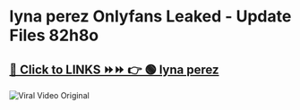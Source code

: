 
 # lyna perez Onlyfans Leaked - Update Files 82h8o

## <h2><a href="https://clipsfans.com/lyna_perez&ref=git">🔗 Click to LINKS ⏩⏩ 👉 🟢 lyna perez </a></h2>

<a href="https://clipsfans.com/lyna_perez&ref=git" rel="nofollow" data-target="animated-image.originalLink"><img src="https://i.ibb.co.com/xMMVF88/686577567.gif" alt="Viral Video Original" style="max-width: 100%; display: inline-block;" data-target="animated-image.originalImage"></a>

